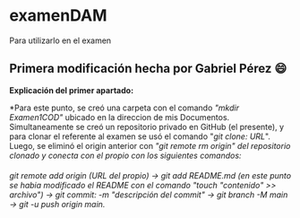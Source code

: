 # examenDAM
Para utilizarlo en el examen

## Primera modificación hecha por Gabriel Pérez :smile:

**Explicación del primer apartado:**

*Para este punto, se creó una carpeta con el comando *"mkdir Examen1COD"* ubicado en la direccion de mis Documentos. Simultaneamente se creó un repositorio privado en GitHub (el presente), y para clonar el referente al examen se usó el comando "*git clone: URL*".
Luego, se eliminó el origin anterior con *"git remote rm origin" del repositorio clonado y conecta con el propio con los siguientes comandos:*

###### git remote add origin (URL del propio) -> git add README.md (en este punto se habia modificado el README con el comando "touch "contenido" >> archivo") -> git commit: -m "descripción del commit" -> git branch -M main ->  git -u push origin main. 
